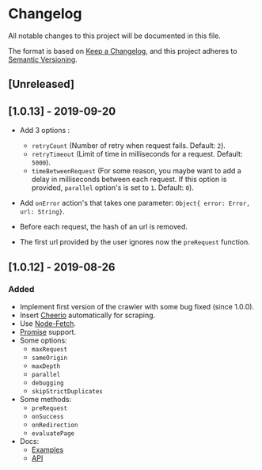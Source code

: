 # Changelog
All notable changes to this project will be documented in this file.

The format is based on [Keep a Changelog](https://keepachangelog.com/en/1.0.0/),
and this project adheres to [Semantic Versioning](https://semver.org/spec/v2.0.0.html).

## [Unreleased]

## [1.0.13] - 2019-09-20

* Add 3 options :
  - `retryCount` (Number of retry when request fails. Default: `2`).
  - `retryTimeout` (Limit of time in milliseconds for a request. Default: `5000`).
  - `timeBetweenRequest` (For some reason, you maybe want to add a delay in milliseconds between each request. If this option is provided, `parallel` option's is set to `1`. Default: `0`).

* Add `onError` action's that takes one parameter: `Object{ error: Error, url: String}`.
* Before each request, the hash of an url is removed.
* The first url provided by the user ignores now the `preRequest` function.

## [1.0.12] - 2019-08-26

### Added
* Implement first version of the crawler with some bug fixed (since 1.0.0).
* Insert [Cheerio](https://cheerio.js.org/) automatically for scraping.
* Use [Node-Fetch](https://www.npmjs.com/package/node-fetch).
* [Promise](https://developer.mozilla.org/en-US/docs/Web/JavaScript/Reference/Global_Objects/Promise) support.
* Some options:
  - `maxRequest`
  - `sameOrigin`
  - `maxDepth`
  - `parallel`
  - `debugging`
  - `skipStrictDuplicates`
* Some methods:
  - `preRequest`
  - `onSuccess`
  - `onRedirection`
  - `evaluatePage`
* Docs:
  - [Examples](https://github.com/viclafouch/Fetch-Crawler/tree/master/examples)
  - [API](https://github.com/viclafouch/Fetch-Crawler/blob/master/docs/API.md)





